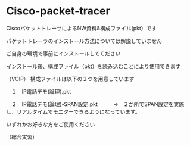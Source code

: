 # Cisco-packet-tracer

CiscoパケットトレーサによるNW資料&構成ファイル(pkt）です


パケットトレーラのインストール方法については解説していません

ご自身の環境で事前にインストールしてください


インストール後、構成ファイル（pkt）を読み込むことにより使用できます

（VOIP）
構成ファイルは以下の２つを用意しています

　１　IP電話デモ(論理).pkt　
 
　２　IP電話デモ(論理)-SPAN設定.pkt　　　→　２か所でSPAN設定を実施し、リアルタイムでモニターできるようになっています。
  
いずれかお好きな方をご使用ください

（総合実習）



　
